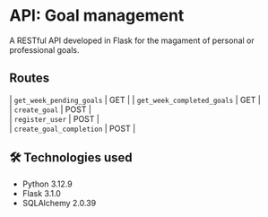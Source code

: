 # API: Goal management

A RESTful API developed in Flask for the magament of personal or professional goals.

## Routes

| `get_week_pending_goals` | GET |
| `get_week_completed_goals`  | GET |    
| `create_goal`  | POST |    
| `register_user`  | POST |    
| `create_goal_completion`  | POST |    


## 🛠 Technologies used

- Python 3.12.9
- Flask 3.1.0
- SQLAlchemy 2.0.39

